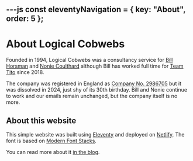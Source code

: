 ---js
const eleventyNavigation = {
	key: "About",
	order: 5
};
---

# About Logical Cobwebs

Founded in 1994, Logical Cobwebs was a consultancy service for [Bill Horsman](/bill) and [Nonie Coulthard](/nonie) although Bill has worked full time for [Team Tito](https://teamtito.com/) since 2018.


<p>
  The company was registered in England as
  <a
    href="https://find-and-update.company-information.service.gov.uk/company/02986705"
    >Company No. 2986705</a
  >
  but it was dissolved in 2024, just shy of its 30th birthday. Bill and Nonie continue to work and our emails remain unchanged, but the company itself is no more.
</p>

<h2>About this website</h2>

<p>
  This simple website was built using
  <a href="https://www.11ty.dev/">Eleventy</a> and deployed on
  <a href="https://docs.netlify.com">Netlify</a>. The font is based on
  <a href="https://modernfontstacks.com">Modern Font Stacks</a>.
</p>

<p>You can read more about it <a href="/blog/blogging-with-eleventy/">in the blog</a>.
